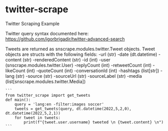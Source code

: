 # twitter-scrape
Twitter Scraping Example

Twitter query syntax documented here: https://github.com/igorbrigadir/twitter-advanced-search

Tweets are returned as snscrape.modules.twitter.Tweet objects.
Tweet objects are structs with the following fields:
    -url (str)
    -date (dt.datetime)
    -content (str)
    -renderedContent (str)
    -id (int)
    -user (snscrape.modules.twitter.User)
    -replyCount (int)
    -retweetCount (int)
    -likeCount (int)
    -quoteCount (int)
    -conversationId (int)
    -hashtags (list[str])
    -lang (str)
    -source (str)
    -sourceUrl (str)
    -sourceLabel (str)
    -media (list[snscrape.modules.twitter.Media])
    
    ```
    from twitter_scrape import get_tweets
    def main():
        query = 'lang:en -filter:images soccer'
        tweets = get_tweets(query, dt.datetime(2022,5,2,0), dt.datetime(2022,5,2,1))
        for tweet in tweets:
            print(f"{tweet.user.username} tweeted \n {tweet.content} \n")
    ```

